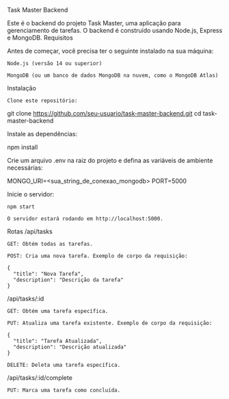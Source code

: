 Task Master Backend

Este é o backend do projeto Task Master, uma aplicação para gerenciamento de tarefas. O backend é construído usando Node.js, Express e MongoDB.
Requisitos

Antes de começar, você precisa ter o seguinte instalado na sua máquina:

    Node.js (versão 14 ou superior)

    MongoDB (ou um banco de dados MongoDB na nuvem, como o MongoDB Atlas)

Instalação

    Clone este repositório:

git clone https://github.com/seu-usuario/task-master-backend.git
cd task-master-backend

Instale as dependências:

npm install

Crie um arquivo .env na raiz do projeto e defina as variáveis de ambiente necessárias:

MONGO_URI=<sua_string_de_conexao_mongodb>
PORT=5000

Inicie o servidor:

    npm start

    O servidor estará rodando em http://localhost:5000.

Rotas
/api/tasks

    GET: Obtém todas as tarefas.

    POST: Cria uma nova tarefa. Exemplo de corpo da requisição:

    {
      "title": "Nova Tarefa",
      "description": "Descrição da tarefa"
    }

/api/tasks/:id

    GET: Obtém uma tarefa específica.

    PUT: Atualiza uma tarefa existente. Exemplo de corpo da requisição:

    {
      "title": "Tarefa Atualizada",
      "description": "Descrição atualizada"
    }

    DELETE: Deleta uma tarefa específica.

/api/tasks/:id/complete

    PUT: Marca uma tarefa como concluída.
